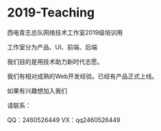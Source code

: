 # 2019-Teaching
西电青志总队网络技术工作室2019级培训用

工作室分为产品、UI、前端、后端

我们目的是用技术助力新时代志愿。

我们有相对成熟的Web开发经验。已经有产品正式上线。

如果有兴趣想加入我们

请联系：

QQ：2460526449
VX：qq2460526449
